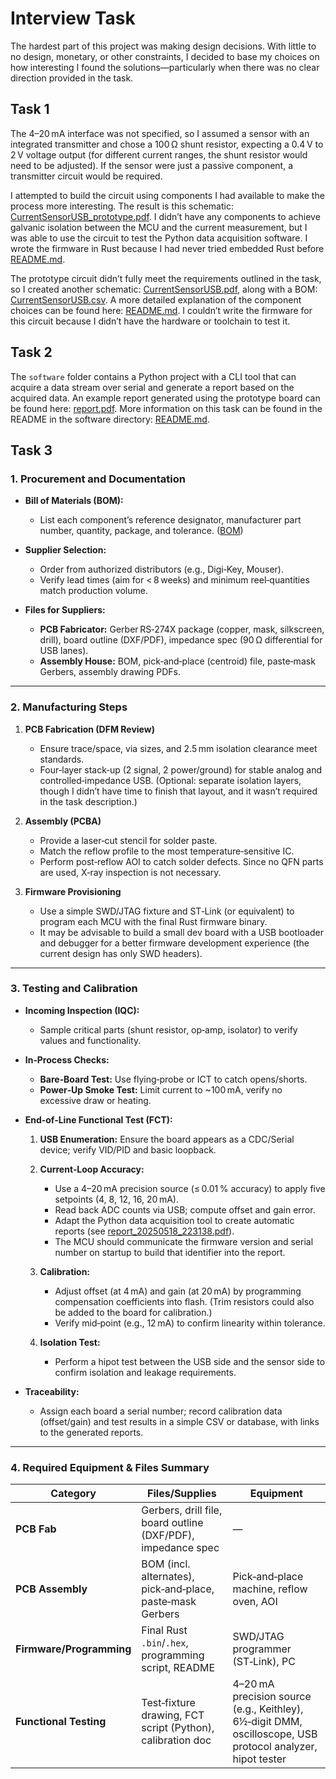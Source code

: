 # Interview Task

The hardest part of this project was making design decisions. With little to no design, monetary, or other constraints, I decided to base my choices on how interesting I found the solutions—particularly when there was no clear direction provided in the task.

## Task 1

The 4–20 mA interface was not specified, so I assumed a sensor with an integrated transmitter and chose a 100 Ω shunt resistor, expecting a 0.4 V to 2 V voltage output (for different current ranges, the shunt resistor would need to be adjusted). If the sensor were just a passive component, a transmitter circuit would be required.

I attempted to build the circuit using components I had available to make the process more interesting. The result is this schematic: [CurrentSensorUSB\_prototype.pdf](hardware/CurrentSensorUSB_prototype/CurrentSensorUSB_prototype.pdf). I didn’t have any components to achieve galvanic isolation between the MCU and the current measurement, but I was able to use the circuit to test the Python data acquisition software. I wrote the firmware in Rust because I had never tried embedded Rust before [README.md](firmware/README.md).

The prototype circuit didn’t fully meet the requirements outlined in the task, so I created another schematic: [CurrentSensorUSB.pdf](hardware/CurrentSensorUSB/CurrentSensorUSB.pdf), along with a BOM: [CurrentSensorUSB.csv](hardware/CurrentSensorUSB/CurrentSensorUSB.csv). A more detailed explanation of the component choices can be found here: [README.md](hardware/CurrentSensorUSB/README.md). I couldn’t write the firmware for this circuit because I didn’t have the hardware or toolchain to test it.

## Task 2

The `software` folder contains a Python project with a CLI tool that can acquire a data stream over serial and generate a report based on the acquired data. An example report generated using the prototype board can be found here: [report.pdf](software/data/report_20250518_223138.pdf). More information on this task can be found in the README in the software directory: [README.md](software/README.md).

## Task 3

### 1. Procurement and Documentation

* **Bill of Materials (BOM):**

  * List each component’s reference designator, manufacturer part number, quantity, package, and tolerance. ([BOM](hardware/CurrentSensorUSB/CurrentSensorUSB.csv))

* **Supplier Selection:**

  * Order from authorized distributors (e.g., Digi‑Key, Mouser).
  * Verify lead times (aim for < 8 weeks) and minimum reel‑quantities match production volume.

* **Files for Suppliers:**

  * **PCB Fabricator:** Gerber RS‑274X package (copper, mask, silkscreen, drill), board outline (DXF/PDF), impedance spec (90 Ω differential for USB lanes).
  * **Assembly House:** BOM, pick‑and‑place (centroid) file, paste‑mask Gerbers, assembly drawing PDFs.

---

### 2. Manufacturing Steps

1. **PCB Fabrication (DFM Review)**

   * Ensure trace/space, via sizes, and 2.5 mm isolation clearance meet standards.
   * Four‑layer stack‑up (2 signal, 2 power/ground) for stable analog and controlled‑impedance USB. (Optional: separate isolation layers, though I didn’t have time to finish that layout, and it wasn’t required in the task description.)

2. **Assembly (PCBA)**

   * Provide a laser‑cut stencil for solder paste.
   * Match the reflow profile to the most temperature‑sensitive IC.
   * Perform post‑reflow AOI to catch solder defects. Since no QFN parts are used, X‑ray inspection is not necessary.

3. **Firmware Provisioning**

   * Use a simple SWD/JTAG fixture and ST‑Link (or equivalent) to program each MCU with the final Rust firmware binary.
   * It may be advisable to build a small dev board with a USB bootloader and debugger for a better firmware development experience (the current design has only SWD headers).

---

### 3. Testing and Calibration

* **Incoming Inspection (IQC):**

  * Sample critical parts (shunt resistor, op‑amp, isolator) to verify values and functionality.

* **In‑Process Checks:**

  * **Bare‑Board Test:** Use flying‑probe or ICT to catch opens/shorts.
  * **Power‑Up Smoke Test:** Limit current to \~100 mA, verify no excessive draw or heating.

* **End‑of‑Line Functional Test (FCT):**

  1. **USB Enumeration:** Ensure the board appears as a CDC/Serial device; verify VID/PID and basic loopback.

  2. **Current‑Loop Accuracy:**

     * Use a 4–20 mA precision source (≤ 0.01 % accuracy) to apply five setpoints (4, 8, 12, 16, 20 mA).
     * Read back ADC counts via USB; compute offset and gain error.
     * Adapt the Python data acquisition tool to create automatic reports (see [report\_20250518\_223138.pdf](software/data/report_20250518_223138.pdf)).
     * The MCU should communicate the firmware version and serial number on startup to build that identifier into the report.

  3. **Calibration:**

     * Adjust offset (at 4 mA) and gain (at 20 mA) by programming compensation coefficients into flash. (Trim resistors could also be added to the board for calibration.)
     * Verify mid‑point (e.g., 12 mA) to confirm linearity within tolerance.

  4. **Isolation Test:**

     * Perform a hipot test between the USB side and the sensor side to confirm isolation and leakage requirements.

* **Traceability:**

  * Assign each board a serial number; record calibration data (offset/gain) and test results in a simple CSV or database, with links to the generated reports.

---

### 4. Required Equipment & Files Summary

| **Category**             | **Files/Supplies**                                           | **Equipment**                                                                                              |
| ------------------------ | ------------------------------------------------------------ | ---------------------------------------------------------------------------------------------------------- |
| **PCB Fab**              | Gerbers, drill file, board outline (DXF/PDF), impedance spec | —                                                                                                          |
| **PCB Assembly**         | BOM (incl. alternates), pick‑and‑place, paste‑mask Gerbers   | Pick‑and‑place machine, reflow oven, AOI                                                                   |
| **Firmware/Programming** | Final Rust `.bin`/`.hex`, programming script, README         | SWD/JTAG programmer (ST‑Link), PC                                                                          |
| **Functional Testing**   | Test‑fixture drawing, FCT script (Python), calibration doc   | 4–20 mA precision source (e.g., Keithley), 6½‑digit DMM, oscilloscope, USB protocol analyzer, hipot tester |
